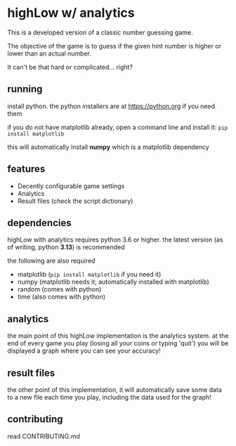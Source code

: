 # highLow w/ analytics
This is a developed version of a classic number guessing game.

The objective of the game is to guess if the given hint number is higher or lower than an actual number.

It can't be that hard or complicated... right?

## running

install python. the python installers are at https://python.org if you need them

if you do not have matplotlib already, open a command line and install it:
`pip install matplotlib`

this will automatically install **numpy** which is a matplotlib dependency
## features

- Decently configurable game settings
- Analytics
- Result files (check the script dictionary)

## dependencies

highLow with analytics requires python 3.6 or higher. the latest version (as of writing, python **3.13**) is recommended

the following are also required
- matplotlib (`pip install matplotlib` if you need it)
- numpy (matplotlib needs it; automatically installed with matplotlib)
- random (comes with python)
- time (also comes with python)

## analytics

the main point of this highLow implementation is the analytics system. at the end of every game you play (losing all your coins or typing 'quit') you will be displayed a graph where you can see your accuracy!

## result files

the other point of this implementation, it will automatically save some data to a new file each time you play, including the data used for the graph!

## contributing

read CONTRIBUTING.md